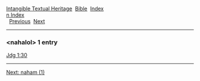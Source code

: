 [Intangible Textual Heritage](../../index)  [Bible](../index) 
[Index](index)   
[n Index](_n_)  
  [Previous](c07681)  [Next](c07683) 

------------------------------------------------------------------------

### &lt;nahalol&gt; 1 entry

[Jdg 1:30](../kjv/jdg001.htm#030)  

------------------------------------------------------------------------

[Next: naham (1)](c07683)
